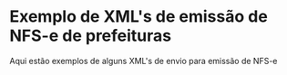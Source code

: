 # Exemplo de XML's de emissão de NFS-e de prefeituras

Aqui estão exemplos de alguns XML's de envio para emissão de NFS-e
